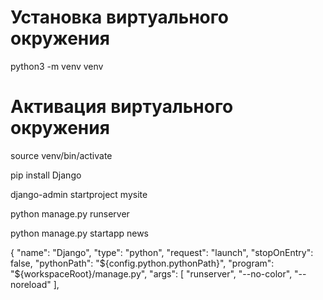 Установка виртуального окружения
====================================
python3 -m venv venv

Активация виртуального окружения
====================================
source venv/bin/activate

pip install Django

django-admin startproject mysite

python manage.py runserver

python manage.py startapp news


  {
    "name": "Django",
    "type": "python",
    "request": "launch",
    "stopOnEntry": false,
    "pythonPath": "${config.python.pythonPath}",
    "program": "${workspaceRoot}/manage.py",
    "args": [
        "runserver",
        "--no-color",
        "--noreload"
    ],
